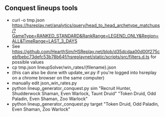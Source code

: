 ## Conquest lineups tools

- curl -o tmp.json https://hsreplay.net/analytics/query/head_to_head_archetype_matchups/?GameType=RANKED_STANDARD&RankRange=LEGEND_ONLY&Region=ALL&TimeRange=LAST_3_DAYS
- See https://github.com/HearthSim/HSReplay.net/blob/d35dcdaa00d00f275cebfbebc73defc53b78b64f/hsreplaynet/static/scripts/src/filters.d.ts for possible values
- cp tmp.json lineupSolver/win_rates/{filename}.json
- (this can also be done with update_wr.py if you're logged into hsreplay on a chrome browser on the same computer)
- manually edit json_win_rates.py
- python lineup_generator_conquest.py sim "Recruit Hunter, Shudderwock Shaman, Even Warlock, Taunt Druid" "Token Druid, Odd Paladin, Even Shaman, Zoo Warlock"
- python lineup_generator_conquest.py target "Token Druid, Odd Paladin, Even Shaman, Zoo Warlock"
